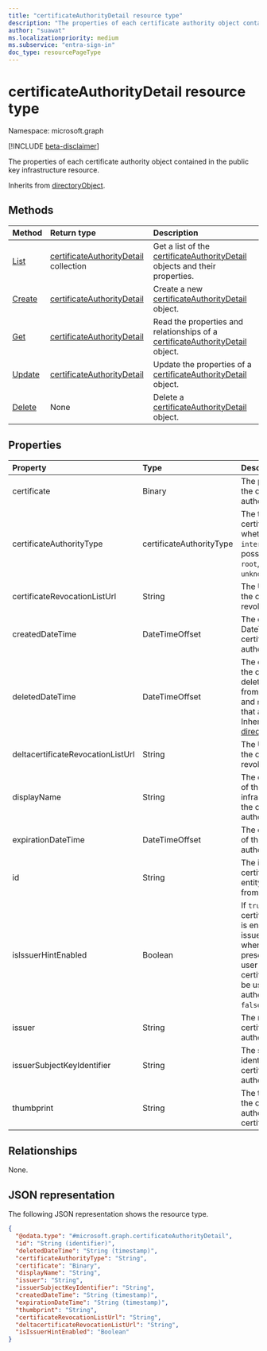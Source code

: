 ```yaml
---
title: "certificateAuthorityDetail resource type"
description: "The properties of each certificate authority object contained in the public key infrastructure resource."
author: "suawat"
ms.localizationpriority: medium
ms.subservice: "entra-sign-in"
doc_type: resourcePageType
---
```


# certificateAuthorityDetail resource type

Namespace: microsoft.graph

[!INCLUDE [beta-disclaimer](../../includes/beta-disclaimer.md)]

The properties of each certificate authority object contained in the public key infrastructure resource.


Inherits from [directoryObject](../resources/directoryobject.md).


## Methods
|Method|Return type|Description|
|:---|:---|:---|
|[List](../api/certificatebasedauthpki-list-certificateauthorities.md)|[certificateAuthorityDetail](../resources/certificateauthoritydetail.md) collection|Get a list of the [certificateAuthorityDetail](../resources/certificateauthoritydetail.md) objects and their properties.|
|[Create](../api/certificatebasedauthpki-post-certificateauthorities.md)|[certificateAuthorityDetail](../resources/certificateauthoritydetail.md)|Create a new [certificateAuthorityDetail](../resources/certificateauthoritydetail.md) object.|
|[Get](../api/certificateauthoritydetail-get.md)|[certificateAuthorityDetail](../resources/certificateauthoritydetail.md)|Read the properties and relationships of a [certificateAuthorityDetail](../resources/certificateauthoritydetail.md) object.|
|[Update](../api/certificateauthoritydetail-update.md)|[certificateAuthorityDetail](../resources/certificateauthoritydetail.md)|Update the properties of a [certificateAuthorityDetail](../resources/certificateauthoritydetail.md) object.|
|[Delete](../api/certificatebasedauthpki-delete-certificateauthorities.md)|None|Delete a [certificateAuthorityDetail](../resources/certificateauthoritydetail.md) object.|

## Properties
|Property|Type|Description|
|:---|:---|:---|
|certificate|Binary|The public key of the certificate authority.|
|certificateAuthorityType|certificateAuthorityType|The type of certificate authority whether `root` or `intermediate`. The possible values are: `root`, `intermediate`, `unknownFutureValue`.|
|certificateRevocationListUrl|String|The URL to check if the certificate is revoked.|
|createdDateTime|DateTimeOffset|The creation DateTime of the certificate authority.|
|deletedDateTime|DateTimeOffset|The date time when the object was soft deleted. Inherited from base class and `null` for objects that aren't deleted. Inherited from [directoryObject](../resources/directoryobject.md).|
|deltacertificateRevocationListUrl|String|The URL to check if the certificate is revoked.|
|displayName|String|The display name of the Public key infrastructure for the certificate authority.|
|expirationDateTime|DateTimeOffset|The expirationTime of the certificate authority.|
|id|String|The id of the certificateAuthority entity. Inherited from [entity](../resources/entity.md).|
|isIssuerHintEnabled|Boolean|If `true` the certificate authority is enabled for the issuer hint feature where it's presented to the user in the certificate picker to be used for authentication. `false` by default.|
|issuer|String|The name of the certificate authority.|
|issuerSubjectKeyIdentifier|String|The subject key identifier of certificate authority.|
|thumbprint|String|The thumbprint of the certificate authority public certificate.|

## Relationships
None.

## JSON representation
The following JSON representation shows the resource type.
<!-- {
  "blockType": "resource",
  "keyProperty": "id",
  "@odata.type": "microsoft.graph.certificateAuthorityDetail",
  "baseType": "microsoft.graph.directoryObject",
  "openType": false
}
-->
``` json
{
  "@odata.type": "#microsoft.graph.certificateAuthorityDetail",
  "id": "String (identifier)",
  "deletedDateTime": "String (timestamp)",
  "certificateAuthorityType": "String",
  "certificate": "Binary",
  "displayName": "String",
  "issuer": "String",
  "issuerSubjectKeyIdentifier": "String",
  "createdDateTime": "String (timestamp)",
  "expirationDateTime": "String (timestamp)",
  "thumbprint": "String",
  "certificateRevocationListUrl": "String",
  "deltacertificateRevocationListUrl": "String",
  "isIssuerHintEnabled": "Boolean"
}
```

